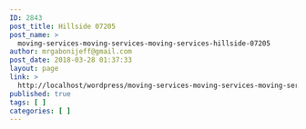 ```yaml
---
ID: 2843
post_title: Hillside 07205
post_name: >
  moving-services-moving-services-moving-services-hillside-07205
author: mrgabonijeff@gmail.com
post_date: 2018-03-28 01:37:33
layout: page
link: >
  http://localhost/wordpress/moving-services-moving-services-moving-services-hillside-07205/
published: true
tags: [ ]
categories: [ ]
---
```

